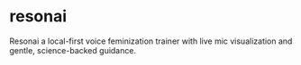 # resonai
Resonai  a local-first voice feminization trainer with live mic visualization and gentle, science-backed guidance.
